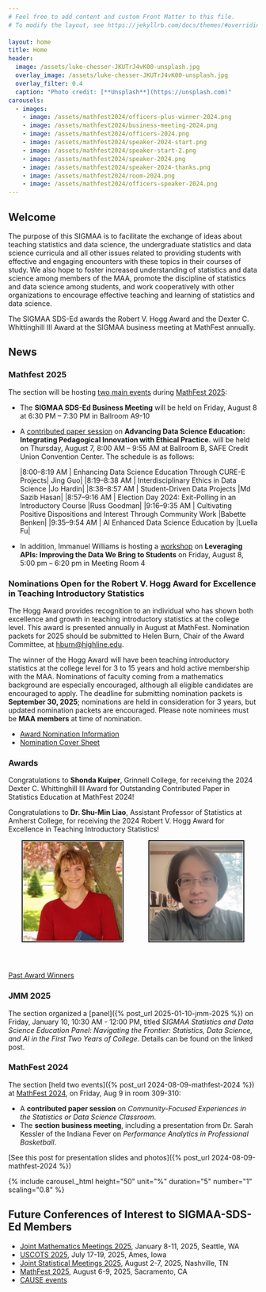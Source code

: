 ```yaml
---
# Feel free to add content and custom Front Matter to this file.
# To modify the layout, see https://jekyllrb.com/docs/themes/#overriding-theme-defaults

layout: home
title: Home
header:
  image: /assets/luke-chesser-JKUTrJ4vK00-unsplash.jpg
  overlay_image: /assets/luke-chesser-JKUTrJ4vK00-unsplash.jpg
  overlay_filter: 0.4
  caption: "Photo credit: [**Unsplash**](https://unsplash.com)"
carousels:
  - images:
    - image: /assets/mathfest2024/officers-plus-winner-2024.png
    - image: /assets/mathfest2024/business-meeting-2024.png
    - image: /assets/mathfest2024/officers-2024.png
    - image: /assets/mathfest2024/speaker-2024-start.png
    - image: /assets/mathfest2024/speaker-start-2.png
    - image: /assets/mathfest2024/speaker-2024.png
    - image: /assets/mathfest2024/speaker-2024-thanks.png
    - image: /assets/mathfest2024/room-2024.png
    - image: /assets/mathfest2024/officers-speaker-2024.png
---
```


## Welcome

The purpose of this SIGMAA is to facilitate the exchange of ideas about teaching statistics and data science, the undergraduate statistics and data science curricula and all other issues related to providing students with effective and engaging encounters with these topics in their courses of study.  We also hope to foster increased understanding of statistics and data science among members of the MAA, promote the discipline of statistics and data science among students, and work cooperatively with other organizations to encourage effective teaching and learning of statistics and data science.

The SIGMAA SDS-Ed awards the Robert V. Hogg Award and the Dexter C. Whittinghill III Award at the SIGMAA business meeting at MathFest annually.

## News

### Mathfest 2025

The section will be hosting [two main events](https://maa.org/events/mathfest-mathematical-sessions/sigmaa-activities/#SDS-ED) during [MathFest 2025](https://maa.org/events/mathfest-mathematical-sessions/):

- The **SIGMAA SDS-Ed Business Meeting** will be held on Friday, August 8 at 6:30 PM – 7:30 PM in Ballroom A9-10
- A [contributed paper session](https://maa.org/events/mathfest-mathematical-sessions/contributed-paper-sessions/#CPS1) on **Advancing Data Science Education: Integrating Pedagogical Innovation with Ethical Practice.** will be held on Thursday, August 7, 8:00 AM – 9:55 AM at Ballroom B, SAFE Credit Union Convention Center. The schedule is as follows:

  |8:00–8:19 AM | Enhancing Data Science Education Through CURE-E Projects| Jing   Guo|
  |8:19–8:38 AM | Interdisciplinary Ethics in Data Science  |Jo Hardin|
  |8:38–8:57 AM | Student-Driven Data Projects  |Md Sazib Hasan|
  |8:57–9:16 AM | Election Day 2024: Exit-Polling in an Introductory Course |Russ Goodman|
  |9:16–9:35 AM | Cultivating Positive Dispositions and Interest Through Community Work |Babette Benken|
  |9:35–9:54 AM | AI Enhanced Data Science Education by |Luella Fu|
- In addition, Immanuel Williams is hosting a [workshop](https://maa.org/events/mathfest-mathematical-sessions/workshops/#Workshop16) on **Leveraging APIs: Improving the Data We Bring to Students** on Friday, August 8, 5:00 pm – 6:20 pm in Meeting Room 4


### Nominations Open for the Robert V. Hogg Award for Excellence in Teaching Introductory Statistics

The Hogg Award provides recognition to an individual who has shown both excellence and growth in teaching introductory statistics at the college level. This award is presented annually in August at MathFest. Nomination packets for 2025 should be submitted to Helen Burn, Chair of the Award Committee, at [hburn@highline.edu](mailto:hburn@highline.edu).

The winner of the Hogg Award will have been teaching introductory statistics at the college level for 3 to 15 years and hold active membership with the MAA. Nominations of faculty coming from a mathematics background are especially encouraged, although all eligible candidates are encouraged to apply. The deadline for submitting nomination packets is **September 30, 2025**; nominations are held in consideration for 3 years, but updated nomination packets are encouraged. Please note nominees must be **MAA members** at time of nomination.

- [Award Nomination Information](https://docs.google.com/document/d/1lQmHzuSOLMG9oN2qz0BoWBinmo8KUO6aC0W9Hkgu0cM/edit?usp=sharing)
- [Nomination Cover Sheet](/Hogg_award/SIGMAA-Award-Nomination-Cover-Sheet.pdf)

### Awards

Congratulations to **Shonda Kuiper**, Grinnell College, for receiving the 2024 Dexter C. Whittinghill III Award for Outstanding Contributed Paper in Statistics Education at MathFest 2024!

Congratulations to **Dr. Shu-Min Liao**, Assistant Professor of Statistics at Amherst College, for receiving the 2024 Robert V. Hogg Award for Excellence in Teaching Introductory Statistics!

<!-- [Link to the full announcement](Hogg_award/Hogg-Announcement-Award-Announcement-2023b.docx) -->

<p style="display: flex; flex-direction: row; gap: 50px; height: 250px; justify-content: center">
<img src="assets/ShondaKuiper.jpg" alt="Dr. Shonda Kuiper, recipient of the 2024 Dexter C. Whittinghill III award" title="Dr. Shonda Kuiper"  height="200"  style="border: 2px solid #232222; padding: 1px; background-color: lightgray;">
<img src="assets/ShuMinLiao.png" alt="Dr. Shu-Min Liao, recipient of the 2024 Robert V. Hogg Award" title="Dr. Shu-Min Liao"  height="200" style="border: 2px solid #232222; padding: 1px; background-color: lightgray;">
</p>

[Past Award Winners](/awards)

### JMM 2025

The section organized a [panel]({% post_url 2025-01-10-jmm-2025 %}) on Friday, January 10, 10:30 AM - 12:00 PM, titled *SIGMAA Statistics and Data Science Education Panel: Navigating the Frontier: Statistics, Data Science, and AI in the First Two Years of College*. Details can be found on the linked post.


### MathFest 2024
The section [held two events]({% post_url 2024-08-09-mathfest-2024 %}) at [MathFest 2024](https://maa.org/meetings/maa-mathfest), on Friday, Aug 9 in room 309-310:

- A **contributed paper session** on *Community-Focused Experiences in the Statistics or Data Science Classroom*.
- The **section business meeting**, including a presentation from Dr. Sarah Kessler of the Indiana Fever on *Performance Analytics in Professional Basketball*.

[See this post for presentation slides and photos]({% post_url 2024-08-09-mathfest-2024 %})

{% include carousel._html height="50" unit="%" duration="5" number="1" scaling="0.8" %}

## Future Conferences of Interest to SIGMAA-SDS-Ed Members

- [Joint Mathematics Meetings 2025](https://jointmathematicsmeetings.org/jmm), January 8-11, 2025, Seattle, WA
- [USCOTS 2025](https://www.causeweb.org/cause/uscots/uscots25), July 17-19, 2025, Ames, Iowa
- [Joint Statistical Meetings 2025](https://ww2.amstat.org/meetings/jsm/2025/), August 2-7, 2025, Nashville, TN
- [MathFest 2025](https://maa.org/meetings/maa-mathfest), August 6-9, 2025, Sacramento, CA
- [CAUSE events](https://causeweb.org/cause/events)
